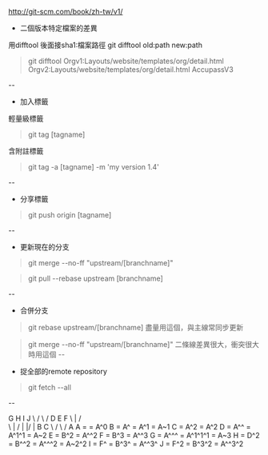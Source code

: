 http://git-scm.com/book/zh-tw/v1/

+ 二個版本特定檔案的差異

用difftool 後面接sha1:檔案路徑 git difftool old:path new:path
>git difftool Orgv1:Layouts/website/templates/org/detail.html Orgv2:Layouts/website/templates/org/detail.html AccupassV3

--


+ 加入標籤

輕量級標籤
>git tag [tagname]

含附註標籤
>git tag -a [tagname] -m 'my version 1.4'

--


+ 分享標籤

>git push origin [tagname]

--


+ 更新現在的分支

>git merge --no-ff "upstream/[branchname]"

>git pull --rebase upstream [branchname]

--

+ 合併分支

>git rebase upstream/[branchname]
盡量用這個，與主線常同步更新

>git merge --no-ff "upstream/[branchname]"
二條線差異很大，衝突很大時用這個
--

+ 捉全部的remote repository

>git fetch --all

--


G   H   I   J
 \ /     \ /
  D   E   F
   \  |  / \
    \ | /   |
     \|/    |
      B     C
       \   /
        \ /
         A
A =      = A^0
B = A^   = A^1     = A~1
C = A^2  = A^2
D = A^^  = A^1^1   = A~2
E = B^2  = A^^2
F = B^3  = A^^3
G = A^^^ = A^1^1^1 = A~3
H = D^2  = B^^2    = A^^^2  = A~2^2
I = F^   = B^3^    = A^^3^
J = F^2  = B^3^2   = A^^3^2
